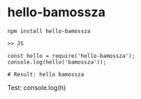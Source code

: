 # hello-bamossza

```shell
npm install hello-bamossza

>> JS

const hello = require('hello-bamossza');
console.log(hello('bamossza'));

# Result: hello bamossza
```

Test: console.log(h)

